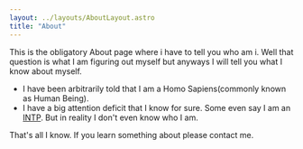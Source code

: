 ```yaml
---
layout: ../layouts/AboutLayout.astro
title: "About"
---
```


This is the obligatory About page where i have to tell you who am i. Well that question is what I am figuring out myself but anyways I will tell you what I know about myself.

- I have been arbitrarily told that I am a Homo Sapiens(commonly known as Human Being).
- I have a big attention deficit that I know for sure. Some even say I am an [INTP](https://www.16personalities.com/intp-personality). But in reality I don't even know who I am.

That's all I know. If you learn something about please contact me.
